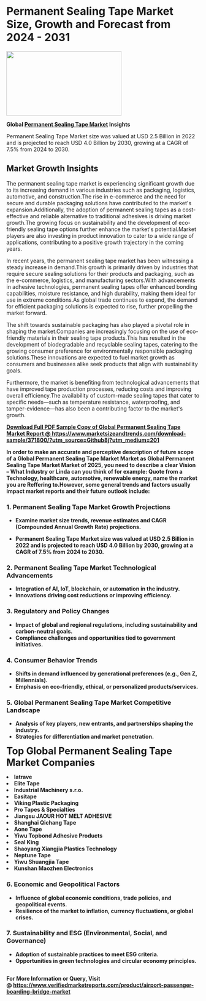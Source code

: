 <H1>Permanent Sealing Tape Market Size, Growth and Forecast from 2024 - 2031</H1><img class="aligncenter size-medium wp-image-584254" src="https://thirdeyenews.in/wp-content/uploads/2024/09/Global-Market-Research-300x168.jpeg" alt="" width="300" height="168" /><p><strong>Global&nbsp;<a href="https://www.marketsizeandtrends.com/download-sample/371800/?utm_source=Github8j?utm_medium=201">Permanent Sealing Tape Market</a> Insights</strong></p><p>Permanent Sealing Tape Market size was valued at USD 2.5 Billion in 2022 and is projected to reach USD 4.0 Billion by 2030, growing at a CAGR of 7.5% from 2024 to 2030.</p><p><h2>Market Growth Insights</h2> <p>The permanent sealing tape market is experiencing significant growth due to its increasing demand in various industries such as packaging, logistics, automotive, and construction.The rise in e-commerce and the need for secure and durable packaging solutions have contributed to the market's expansion.Additionally, the adoption of permanent sealing tapes as a cost-effective and reliable alternative to traditional adhesives is driving market growth.The growing focus on sustainability and the development of eco-friendly sealing tape options further enhance the market's potential.Market players are also investing in product innovation to cater to a wide range of applications, contributing to a positive growth trajectory in the coming years.</p> <p><strong><a href="#"></a></strong></p> <p>In recent years, the permanent sealing tape market has been witnessing a steady increase in demand.This growth is primarily driven by industries that require secure sealing solutions for their products and packaging, such as the e-commerce, logistics, and manufacturing sectors.With advancements in adhesive technologies, permanent sealing tapes offer enhanced bonding capabilities, moisture resistance, and high durability, making them ideal for use in extreme conditions.As global trade continues to expand, the demand for efficient packaging solutions is expected to rise, further propelling the market forward.</p> <p>The shift towards sustainable packaging has also played a pivotal role in shaping the market.Companies are increasingly focusing on the use of eco-friendly materials in their sealing tape products.This has resulted in the development of biodegradable and recyclable sealing tapes, catering to the growing consumer preference for environmentally responsible packaging solutions.These innovations are expected to fuel market growth as consumers and businesses alike seek products that align with sustainability goals.</p> <p>Furthermore, the market is benefiting from technological advancements that have improved tape production processes, reducing costs and improving overall efficiency.The availability of custom-made sealing tapes that cater to specific needs—such as temperature resistance, waterproofing, and tamper-evidence—has also been a contributing factor to the market's growth.</p> <p><strong><a href="#"></p><p><span class=""><strong>Download Full PDF Sample Copy of Global Permanent Sealing Tape Market Report</strong> @ <a href="https://www.marketsizeandtrends.com/download-sample/371800/?utm_source=Github8j?utm_medium=201" target="_blank">https://www.marketsizeandtrends.com/download-sample/371800/?utm_source=Github8j?utm_medium=201</a></span></p><p>In order to make an accurate and perceptive description of future scope of a Global&nbsp;Permanent Sealing Tape Market Market as Global&nbsp;Permanent Sealing Tape Market Market of 2025, you need to describe a clear Vision &ndash; What Industry or Linda can you think of for example: Quote from a Technology, healthcare, automotive, renewable energy, name the market you are Reffering to.However, some general trends and factors usually impact market reports and their future outlook include:</p><h3>1.&nbsp;<strong>Permanent Sealing Tape Market Growth Projections</strong></h3><ul><li>Examine market size trends, revenue estimates and CAGR (Compounded Annual Growth Rate) projections.</li><li><p>Permanent Sealing Tape Market size was valued at USD 2.5 Billion in 2022 and is projected to reach USD 4.0 Billion by 2030, growing at a CAGR of 7.5% from 2024 to 2030.</p></li></ul><h3>2.&nbsp;<strong>Permanent Sealing Tape Market Technological Advancements</strong></h3><ul><li>Integration of AI, IoT, blockchain, or automation in the industry.</li><li>Innovations driving cost reductions or improving efficiency.</li></ul><h3>3.&nbsp;<strong>Regulatory and Policy Changes</strong></h3><ul><li>Impact of global and regional regulations, including sustainability and carbon-neutral goals.</li><li>Compliance challenges and opportunities tied to government initiatives.</li></ul><h3>4.&nbsp;<strong>Consumer Behavior Trends</strong></h3><ul><li>Shifts in demand influenced by generational preferences (e.g., Gen Z, Millennials).</li><li>Emphasis on eco-friendly, ethical, or personalized products/services.</li></ul><h3>5.&nbsp;<strong>Global Permanent Sealing Tape Market Competitive Landscape</strong></h3><ul><li>Analysis of key players, new entrants, and partnerships shaping the industry.</li><li>Strategies for differentiation and market penetration.</li></ul><p data-pm-slice="1 1 []"><span style="color: inherit; font-family: inherit; font-size: 25px;">Top Global Permanent Sealing Tape Market Companies</span></p><div class="" data-test-id=""><p><li>latrave</li><li> Elite Tape</li><li> Industrial Machinery s.r.o.</li><li> Easitape</li><li> Viking Plastic Packaging</li><li> Pro Tapes & Specialties</li><li> Jiangsu JAOUR HOT MELT ADHESIVE</li><li> Shanghai Qichang Tape</li><li> Aone Tape</li><li> Yiwu Topbond Adhesive Products</li><li> Seal King</li><li> Shaoyang Xiangjia Plastics Technology</li><li> Neptune Tape</li><li> Yiwu Shuangjia Tape</li><li> Kunshan Maozhen Electronics</li></p></div><h3>6.&nbsp;<strong>Economic and Geopolitical Factors</strong></h3><ul><li>Influence of global economic conditions, trade policies, and geopolitical events.</li><li>Resilience of the market to inflation, currency fluctuations, or global crises.</li></ul><h3>7.&nbsp;<strong>Sustainability and ESG (Environmental, Social, and Governance)</strong></h3><ul><li>Adoption of sustainable practices to meet ESG criteria.</li><li>Opportunities in green technologies and circular economy principles.</li></ul><h2><strong style="font-size: 14px;">For More Information or Query, Visit @&nbsp;</strong><a style="background-color: #ffffff; font-size: 14px;" href="https://www.marketsizeandtrends.com/report/permanent-sealing-tape-market/" target="_blank">https://www.verifiedmarketreports.com/product/airport-passenger-boarding-bridge-market</a></h2>